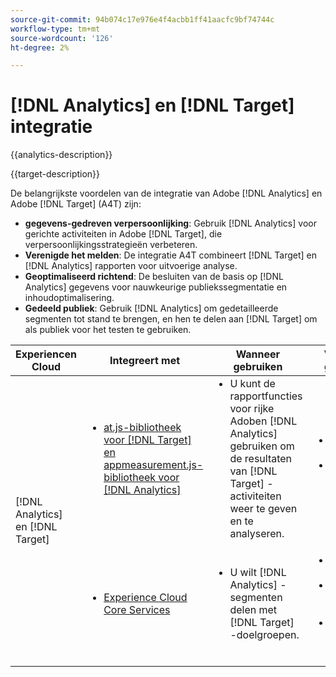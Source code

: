```yaml
---
source-git-commit: 94b074c17e976e4f4acbb1ff41aacfc9bf74744c
workflow-type: tm+mt
source-wordcount: '126'
ht-degree: 2%

---
```



# [!DNL Analytics] en [!DNL Target] integratie

{{analytics-description}}

{{target-description}}

De belangrijkste voordelen van de integratie van Adobe [!DNL Analytics] en Adobe [!DNL Target] (A4T) zijn:

+ **gegevens-gedreven verpersoonlijking**: Gebruik [!DNL Analytics] voor gerichte activiteiten in Adobe [!DNL Target], die verpersoonlijkingsstrategieën verbeteren.
+ **Verenigde het melden**: De integratie A4T combineert [!DNL Target] en [!DNL Analytics] rapporten voor uitvoerige analyse.
+ **Geoptimaliseerd richtend**: De besluiten van de basis op [!DNL Analytics] gegevens voor nauwkeurige publiekssegmentatie en inhoudoptimalisering.
+ **Gedeeld publiek**: Gebruik [!DNL Analytics] om gedetailleerde segmenten tot stand te brengen, en hen te delen aan [!DNL Target] om als publiek voor het testen te gebruiken.

<table>
    <thead>
            <tr>
                <th>Experiencen Cloud</th>
                <th>Integreert met</th>
                <th>Wanneer gebruiken</th>
                <th>Vaak voorkomende gebruiksscenario's</th>
            </tr>
    </thead>
    <tbody>
        <tr>
            <td rowspan="2">[!DNL Analytics] en [!DNL Target]</td>
            <td>
                <ul style="margin-top: 0;">
                    <li><a href="../../integrations/tutorials/analytics-target/analytics-target.md" target="_blank" rel="noreferrer">at.js-bibliotheek voor [!DNL Target] en appmeasurement.js-bibliotheek voor [!DNL Analytics]</a></li>
                </ul>
            </td>
            <td>
                <ul style="margin-top: 0;">
                    <li>U kunt de rapportfuncties voor rijke Adoben [!DNL Analytics] gebruiken om de resultaten van [!DNL Target] -activiteiten weer te geven en te analyseren.</li>
                </ul>
            </td>
            <td>
                <ul style="margin-top: 0;">
                    <li>Aanbevelingen voor persoonlijke inhoud.</li>
                    <li>A/B Testen en optimaliseren.</li>
                </ul>
            </td>
        </tr>
        <tr>
            <td>
                <ul style="margin-top: 0;">
                    <li><a href="https://experienceleague.adobe.com/docs/target/using/integrate/mmp.html" target="_blank" rel="noreferrer">Experience Cloud Core Services</a></li>
                </ul>
            </td>
            <td>
                <ul style="margin-top: 0;">
                    <li>U wilt [!DNL Analytics] -segmenten delen met [!DNL Target] -doelgroepen.</li>
                </ul>
            </td>
            <td>
                <ul style="margin-top: 0;">
                    <li>Conversiesegmenten delen</li>
                    <li>Segmenten met affiniteit voor inhoud delen</li>
                    <li>Gerichte ervaringen op basis van segmenten.</li>
                </ul>
            </td>
        </tr>
    </tbody>
</table>
